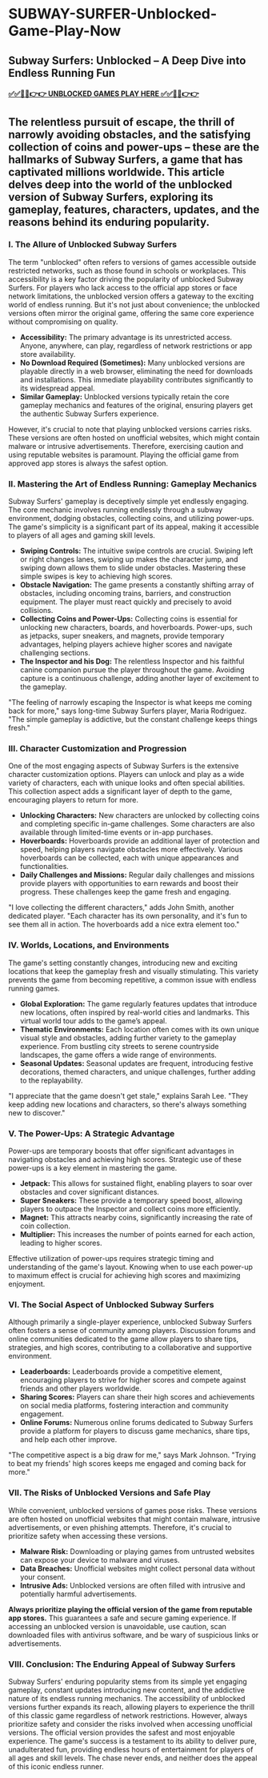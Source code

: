 # SUBWAY-SURFER-Unblocked-Game-Play-Now

## Subway Surfers: Unblocked – A Deep Dive into Endless Running Fun

#### [✅✅🔴🔴👉👉 UNBLOCKED GAMES PLAY HERE ✅✅🔴🔴👉👉](https://topstoryindia.com)

## The relentless pursuit of escape, the thrill of narrowly avoiding obstacles, and the satisfying collection of coins and power-ups – these are the hallmarks of Subway Surfers, a game that has captivated millions worldwide.  This article delves deep into the world of the unblocked version of Subway Surfers, exploring its gameplay, features, characters, updates, and the reasons behind its enduring popularity.

### I.  The Allure of Unblocked Subway Surfers

The term "unblocked" often refers to versions of games accessible outside restricted networks, such as those found in schools or workplaces. This accessibility is a key factor driving the popularity of unblocked Subway Surfers.  For players who lack access to the official app stores or face network limitations, the unblocked version offers a gateway to the exciting world of endless running.  But it's not just about convenience; the unblocked versions often mirror the original game, offering the same core experience without compromising on quality.

* **Accessibility:** The primary advantage is its unrestricted access.  Anyone, anywhere, can play, regardless of network restrictions or app store availability.
* **No Download Required (Sometimes):** Many unblocked versions are playable directly in a web browser, eliminating the need for downloads and installations.  This immediate playability contributes significantly to its widespread appeal.
* **Similar Gameplay:**  Unblocked versions typically retain the core gameplay mechanics and features of the original, ensuring players get the authentic Subway Surfers experience.


However, it's crucial to note that playing unblocked versions carries risks.  These versions are often hosted on unofficial websites, which might contain malware or intrusive advertisements.  Therefore, exercising caution and using reputable websites is paramount.  Playing the official game from approved app stores is always the safest option.

### II.  Mastering the Art of Endless Running: Gameplay Mechanics

Subway Surfers' gameplay is deceptively simple yet endlessly engaging. The core mechanic involves running endlessly through a subway environment, dodging obstacles, collecting coins, and utilizing power-ups.  The game's simplicity is a significant part of its appeal, making it accessible to players of all ages and gaming skill levels.

* **Swiping Controls:** The intuitive swipe controls are crucial.  Swiping left or right changes lanes, swiping up makes the character jump, and swiping down allows them to slide under obstacles.  Mastering these simple swipes is key to achieving high scores.
* **Obstacle Navigation:** The game presents a constantly shifting array of obstacles, including oncoming trains, barriers, and construction equipment.  The player must react quickly and precisely to avoid collisions.
* **Collecting Coins and Power-Ups:**  Collecting coins is essential for unlocking new characters, boards, and hoverboards.  Power-ups, such as jetpacks, super sneakers, and magnets, provide temporary advantages, helping players achieve higher scores and navigate challenging sections.
* **The Inspector and his Dog:** The relentless Inspector and his faithful canine companion pursue the player throughout the game.  Avoiding capture is a continuous challenge, adding another layer of excitement to the gameplay.


"The feeling of narrowly escaping the Inspector is what keeps me coming back for more," says long-time Subway Surfers player, Maria Rodriguez.  "The simple gameplay is addictive, but the constant challenge keeps things fresh."


### III.  Character Customization and Progression

One of the most engaging aspects of Subway Surfers is the extensive character customization options.  Players can unlock and play as a wide variety of characters, each with unique looks and often special abilities.  This collection aspect adds a significant layer of depth to the game, encouraging players to return for more.


* **Unlocking Characters:**  New characters are unlocked by collecting coins and completing specific in-game challenges.  Some characters are also available through limited-time events or in-app purchases.
* **Hoverboards:**  Hoverboards provide an additional layer of protection and speed, helping players navigate obstacles more effectively.  Various hoverboards can be collected, each with unique appearances and functionalities.
* **Daily Challenges and Missions:**  Regular daily challenges and missions provide players with opportunities to earn rewards and boost their progress.  These challenges keep the game fresh and engaging.


"I love collecting the different characters," adds John Smith, another dedicated player. "Each character has its own personality, and it's fun to see them all in action.  The hoverboards add a nice extra element too."


### IV.  Worlds, Locations, and Environments

The game's setting constantly changes, introducing new and exciting locations that keep the gameplay fresh and visually stimulating.  This variety prevents the game from becoming repetitive, a common issue with endless running games.


* **Global Exploration:**  The game regularly features updates that introduce new locations, often inspired by real-world cities and landmarks.  This virtual world tour adds to the game’s appeal.
* **Thematic Environments:**  Each location often comes with its own unique visual style and obstacles, adding further variety to the gameplay experience.  From bustling city streets to serene countryside landscapes, the game offers a wide range of environments.
* **Seasonal Updates:**  Seasonal updates are frequent, introducing festive decorations, themed characters, and unique challenges, further adding to the replayability.


"I appreciate that the game doesn't get stale," explains Sarah Lee. "They keep adding new locations and characters, so there's always something new to discover."


### V.  The Power-Ups: A Strategic Advantage

Power-ups are temporary boosts that offer significant advantages in navigating obstacles and achieving high scores.  Strategic use of these power-ups is a key element in mastering the game.


* **Jetpack:** This allows for sustained flight, enabling players to soar over obstacles and cover significant distances.
* **Super Sneakers:**  These provide a temporary speed boost, allowing players to outpace the Inspector and collect coins more efficiently.
* **Magnet:**  This attracts nearby coins, significantly increasing the rate of coin collection.
* **Multiplier:**  This increases the number of points earned for each action, leading to higher scores.


Effective utilization of power-ups requires strategic timing and understanding of the game's layout.  Knowing when to use each power-up to maximum effect is crucial for achieving high scores and maximizing enjoyment.


### VI.  The Social Aspect of Unblocked Subway Surfers

Although primarily a single-player experience, unblocked Subway Surfers often fosters a sense of community among players.  Discussion forums and online communities dedicated to the game allow players to share tips, strategies, and high scores, contributing to a collaborative and supportive environment.


* **Leaderboards:**  Leaderboards provide a competitive element, encouraging players to strive for higher scores and compete against friends and other players worldwide.
* **Sharing Scores:**  Players can share their high scores and achievements on social media platforms, fostering interaction and community engagement.
* **Online Forums:**  Numerous online forums dedicated to Subway Surfers provide a platform for players to discuss game mechanics, share tips, and help each other improve.


"The competitive aspect is a big draw for me," says Mark Johnson.  "Trying to beat my friends' high scores keeps me engaged and coming back for more."


### VII.  The Risks of Unblocked Versions and Safe Play

While convenient, unblocked versions of games pose risks.  These versions are often hosted on unofficial websites that might contain malware, intrusive advertisements, or even phishing attempts.  Therefore, it's crucial to prioritize safety when accessing these versions.


* **Malware Risk:**  Downloading or playing games from untrusted websites can expose your device to malware and viruses.
* **Data Breaches:**  Unofficial websites might collect personal data without your consent.
* **Intrusive Ads:**  Unblocked versions are often filled with intrusive and potentially harmful advertisements.


**Always prioritize playing the official version of the game from reputable app stores.**  This guarantees a safe and secure gaming experience. If accessing an unblocked version is unavoidable, use caution, scan downloaded files with antivirus software, and be wary of suspicious links or advertisements.


### VIII.  Conclusion: The Enduring Appeal of Subway Surfers

Subway Surfers' enduring popularity stems from its simple yet engaging gameplay, constant updates introducing new content, and the addictive nature of its endless running mechanics.  The accessibility of unblocked versions further expands its reach, allowing players to experience the thrill of this classic game regardless of network restrictions.  However, always prioritize safety and consider the risks involved when accessing unofficial versions.  The official version provides the safest and most enjoyable experience.  The game's success is a testament to its ability to deliver pure, unadulterated fun, providing endless hours of entertainment for players of all ages and skill levels.  The chase never ends, and neither does the appeal of this iconic endless runner.


